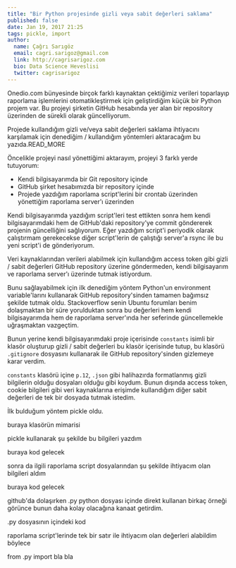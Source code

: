 ```yaml
---
title: "Bir Python projesinde gizli veya sabit değerleri saklama"
published: false
date: Jan 19, 2017 21:25
tags: pickle, import
author:
  name: Çağrı Sarıgöz
  email: cagri.sarigoz@gmail.com
  link: http://cagrisarigoz.com
  bio: Data Science Heveslisi
  twitter: cagrisarigoz
---
```


Onedio.com bünyesinde birçok farklı kaynaktan çektiğimiz verileri toparlayıp raporlama işlemlerini otomatikleştirmek için geliştirdiğim küçük bir Python projem var. Bu projeyi şirketin GitHub hesabında yer alan bir repository üzerinden de sürekli olarak güncelliyorum.

Projede kullandığım gizli ve/veya sabit değerleri saklama ihtiyacını karşılamak için denediğim / kullandığım yöntemleri aktaracağım bu yazıda.READ_MORE

Öncelikle projeyi nasıl yönettiğimi aktarayım, projeyi 3 farklı yerde tutuyorum:
- Kendi bilgisayarımda bir Git repository içinde
- GitHub şirket hesabımızda bir repository içinde
- Projede yazdığım raporlama script'lerini bir crontab üzerinden yönettiğim raporlama server'ı üzerinden

Kendi bilgisayarımda yazdığım script'leri test ettikten sonra hem kendi bilgisayarımdaki hem de GitHub'daki repository'ye commit göndererek projenin güncelliğini sağlıyorum. Eğer yazdığım script'i periyodik olarak çalıştırmam gerekecekse diğer script'lerin de çalıştığı server'a rsync ile bu yeni script'i de gönderiyorum.

Veri kaynaklarından verileri alabilmek için kullandığım access token gibi gizli / sabit değerleri GitHub repository üzerine göndermeden, kendi bilgisayarım ve raporlama server'ı üzerinde tutmak istiyordum.

Bunu sağlayabilmek için ilk denediğim yöntem Python'un environment variable'larını kullanarak GitHub repository'sinden tamamen bağımsız şekilde tutmak oldu. Stackoverflow senin Ubuntu forumları benim dolaşmaktan bir süre yorulduktan sonra bu değerleri hem kendi bilgisayarımda hem de raporlama server'ında her seferinde güncellemekle uğraşmaktan vazgeçtim.

Bunun yerine kendi bilgisayarımdaki proje içerisinde `constants` isimli bir klasör oluşturup gizli / sabit değerleri bu klasör içerisinde tutup, bu klasörü `.gitignore` dosyasını kullanarak ile GitHub repository'sinden gizlemeye karar verdim.

`constants` klasörü içine `p.12`, `.json` gibi halihazırda formatlanmış gizli bilgilerin olduğu dosyaları olduğu gibi koydum. Bunun dışında access token, cookie bilgileri gibi veri kaynaklarına erişimde kullandığım diğer sabit değerleri de tek bir dosyada tutmak istedim.

İlk bulduğum yöntem pickle oldu.

buraya klasörün mimarisi

pickle kullanarak şu şekilde bu bilgileri yazdım

buraya kod gelecek

sonra da ilgili raporlama script dosyalarından şu şekilde ihtiyacım olan bilgileri aldım

buraya kod gelecek

github'da dolaşırken .py python dosyası içinde direkt kullanan birkaç örneği görünce bunun daha kolay olacağına kanaat getirdim.

.py dosyasının içindeki kod

raporlama script'lerinde tek bir satır ile ihtiyacım olan değerleri alabildim böylece

from .py import bla bla
